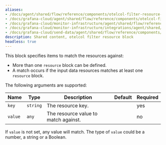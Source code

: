 ```yaml
---
aliases:
- /docs/agent/shared/flow/reference/components/otelcol-filter-resource-block/
- /docs/grafana-cloud/agent/shared/flow/reference/components/otelcol-filter-resource-block/
- /docs/grafana-cloud/monitor-infrastructure/agent/shared/flow/reference/components/otelcol-filter-resource-block/
- /docs/grafana-cloud/monitor-infrastructure/integrations/agent/shared/flow/reference/components/otelcol-filter-resource-block/
- /docs/grafana-cloud/send-data/agent/shared/flow/reference/components/otelcol-filter-resource-block/
description: Shared content, otelcol filter resource block
headless: true
---
```


This block specifies items to match the resources against:

* More than one `resource` block can be defined.
* A match occurs if the input data resources matches at least one `resource` block.

The following arguments are supported:

Name    | Type     | Description                          | Default | Required
--------|----------|--------------------------------------|---------|---------
`key`   | `string` | The resource key.                    |         | yes
`value` | `any`    | The resource value to match against. |         | no

If `value` is not set, any value will match.
The type of `value` could be a number, a string or a Boolean.
